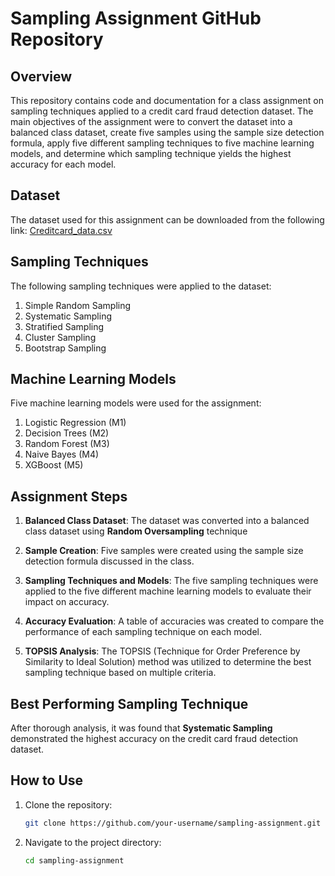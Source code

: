 # Sampling Assignment GitHub Repository

## Overview

This repository contains code and documentation for a class assignment on sampling techniques applied to a credit card fraud detection dataset. The main objectives of the assignment were to convert the dataset into a balanced class dataset, create five samples using the sample size detection formula, apply five different sampling techniques to five machine learning models, and determine which sampling technique yields the highest accuracy for each model.

## Dataset

The dataset used for this assignment can be downloaded from the following link: [Creditcard_data.csv](https://www.kaggle.com/datasets/mlg-ulb/creditcardfraud)

## Sampling Techniques

The following sampling techniques were applied to the dataset:

1. Simple Random Sampling
2. Systematic Sampling
3. Stratified Sampling
4. Cluster Sampling
5. Bootstrap Sampling

## Machine Learning Models

Five machine learning models were used for the assignment:

1. Logistic Regression (M1)
2. Decision Trees (M2)
3. Random Forest (M3)
4. Naive Bayes (M4)
5. XGBoost (M5)

## Assignment Steps

1. **Balanced Class Dataset**: The dataset was converted into a balanced class dataset using **Random Oversampling** technique

2. **Sample Creation**: Five samples were created using the sample size detection formula discussed in the class.

3. **Sampling Techniques and Models**: The five sampling techniques were applied to the five different machine learning models to evaluate their impact on accuracy.

4. **Accuracy Evaluation**: A table of accuracies was created to compare the performance of each sampling technique on each model.

5. **TOPSIS Analysis**: The TOPSIS (Technique for Order Preference by Similarity to Ideal Solution) method was utilized to determine the best sampling technique based on multiple criteria.

## Best Performing Sampling Technique

After thorough analysis, it was found that **Systematic Sampling** demonstrated the highest accuracy on the credit card fraud detection dataset.


## How to Use

1. Clone the repository:

   ```bash
   git clone https://github.com/your-username/sampling-assignment.git
2. Navigate to the project directory:

   ```bash
   cd sampling-assignment

